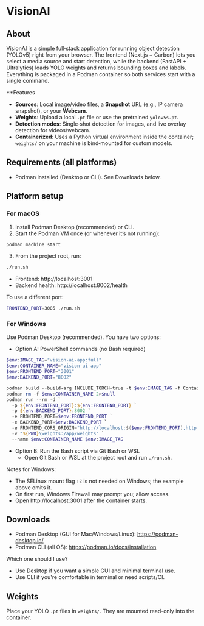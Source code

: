 # VisionAI

## About
VisionAI is a simple full‑stack application for running object detection (YOLOv5) right from your browser. The frontend (Next.js + Carbon) lets you select a media source and start detection, while the backend (FastAPI + Ultralytics) loads YOLO weights and returns bounding boxes and labels. Everything is packaged in a Podman container so both services start with a single command.

**Features
- **Sources**: Local image/video files, a **Snapshot** URL (e.g., IP camera snapshot), or your **Webcam**.
- **Weights**: Upload a local `.pt` file or use the pretrained `yolov5s.pt`.
- **Detection modes**: Single‑shot detection for images, and live overlay detection for videos/webcam.
- **Containerized**: Uses a Python virtual environment inside the container; `weights/` on your machine is bind‑mounted for custom models.

## Requirements (all platforms)
- Podman installed (Desktop or CLI). See Downloads below.

## Platform setup

### For macOS
1. Install Podman Desktop (recommended) or CLI.
2. Start the Podman VM once (or whenever it’s not running):

```bash
podman machine start
```

3. From the project root, run:

```bash
./run.sh
```

- Frontend: http://localhost:3001
- Backend health: http://localhost:8002/health

To use a different port:
```bash
FRONTEND_PORT=3005 ./run.sh
```

### For Windows
Use Podman Desktop (recommended). You have two options:

- Option A: PowerShell commands (no Bash required)

```powershell
$env:IMAGE_TAG="vision-ai-app:full"
$env:CONTAINER_NAME="vision-ai-app"
$env:FRONTEND_PORT="3001"
$env:BACKEND_PORT="8002"

podman build --build-arg INCLUDE_TORCH=true -t $env:IMAGE_TAG -f Containerfile .
podman rm -f $env:CONTAINER_NAME 2>$null
podman run --rm -d `
  -p ${env:FRONTEND_PORT}:${env:FRONTEND_PORT} `
  -p ${env:BACKEND_PORT}:8002 `
  -e FRONTEND_PORT=$env:FRONTEND_PORT `
  -e BACKEND_PORT=$env:BACKEND_PORT `
  -e FRONTEND_CORS_ORIGIN="http://localhost:$($env:FRONTEND_PORT),http://127.0.0.1:$($env:FRONTEND_PORT)" `
  -v "${PWD}\weights:/app/weights" `
  --name $env:CONTAINER_NAME $env:IMAGE_TAG
```

- Option B: Run the Bash script via Git Bash or WSL
  - Open Git Bash or WSL at the project root and run `./run.sh`.

Notes for Windows:
- The SELinux mount flag `:Z` is not needed on Windows; the example above omits it.
- On first run, Windows Firewall may prompt you; allow access.
- Open http://localhost:3001 after the container starts.

## Downloads
- Podman Desktop (GUI for Mac/Windows/Linux): https://podman-desktop.io/
- Podman CLI (all OS): https://podman.io/docs/installation

Which one should I use?
- Use Desktop if you want a simple GUI and minimal terminal use.
- Use CLI if you're comfortable in terminal or need scripts/CI.

## Weights
Place your YOLO `.pt` files in `weights/`. They are mounted read-only into the container.